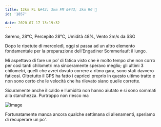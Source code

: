 ```yaml
---
title: 12km FL &#43; 3km FM &#43; 3km RG 🥵
id: '1857'

date: 2020-07-17 13:19:32
---
```


Sereno, 28°C, Percepito 28°C, Umidità 48%, Vento 2m/s da SSO

Dopo le ripetute di mercoledì, oggi si passa ad un altro elemento fondamentale per la preparazione dell’Engadiner Sommerlauf: il lungo.

Mi aspettavo di fare un po' di fatica visto che è molto tempo che non corro per così tanti chilometri ma sinceramente speravo meglio; gli ultimi 3 chilometri, quelli che avrei dovuto correre a ritmo gara, sono stati davvero faticosi. Oltretutto il GPS ha fatto i capricci proprio in questo ultimo tratto e non sono certo che le velocità che ha rilevato siano quelle corrette.

Sicuramente anche il caldo e l’umidità non hanno aiutato e si sono sommati alla stanchezza. Purtroppo non riesco ma

![image](/images/2021/08/IMG_2311_hu4eb9f75912ffb7d408853c1e271eed8f_260479_700x0_resize_q75_box.jpg)

Fortunatamente manca ancora qualche settimana di allenamenti, speriamo di recuperare un po'.

<!-- ![image](/images/2021/08/20200717-activity-map_hu51093a8282b9848bcc260066caffeabe_87635_700x0_resize_box_3.png) -->

